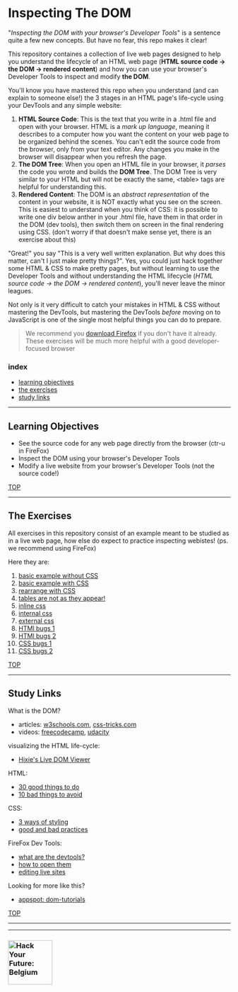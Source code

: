 # Inspecting The DOM

"_Inspecting the DOM with your browser's Developer Tools_" is a sentence quite a few new concepts.  But have no fear, this repo makes it clear!

This repository containes a collection of live web pages designed to help you understand the lifecycle of an HTML web page (__HTML source code -> the DOM -> rendered content__) and how you can use your browser's Developer Tools to inspect and modify __the DOM__.

You'll know you have mastered this repo when you understand (and can explain to someone else!) the 3 stages in an HTML page's life-cycle using your DevTools and any simple website:
1. __HTML Source Code__: This is the text that you write in a .html file and open with your browser.  HTML is a _mark up language_, meaning it describes to a computer how you want the content on your web page to be organized behind the scenes. You can't edit the source code from the browser, only from your text editor. Any changes you make in the browser will disappear when you refresh the page.
2. __The DOM Tree__: When you open an HTML file in your browser, it _parses_ the code you wrote and builds the __DOM Tree__.  The DOM Tree is very similar to your HTML but will not be exactly the same, \<table> tags are helpful for understanding this. 
3. __Rendered Content__: The DOM is an _abstract representation_ of the content in your website, it is NOT exactly what you see on the screen. This is easiest to understand when you think of CSS: it is possible to write one div below anther in your .html file, have them in that order in the DOM (dev tools), then switch them on screen in the final rendering using CSS. (don't worry if that doesn't make sense yet, there is an exercise about this)
 
"Great!" you say  "This is a very well written explanation. But why does this matter, can't I just make pretty things?".  Yes, you could just hack together some HTML & CSS to make pretty pages, but without learning to use the Developer Tools and without understanding the HTML lifecycle (_HTML source code -> the DOM -> rendered content_), you'll never leave the minor leagues.   

Not only is it very difficult to catch your mistakes in HTML & CSS without mastering the DevTools, but mastering the DevTools _before_ moving on to JavaScript is one of the single most helpful things you can do to prepare.

> We recommend you [download Firefox](https://www.mozilla.org/en-US/firefox/new/) if you don't have it already. These exercises will be much more helpful with a good developer-focused browser

### index
* [learning objectives](#learning-objectives)
* [the exercises](#the-exercises)
* [study links](#study-links)

---

## Learning Objectives

* See the source code for any web page directly from the browser (ctr-u in FireFox)
* Inspect the DOM using your browser's Developer Tools
* Modify a live website from your browser's Developer Tools (not the source code!)


[TOP](#inspecting-the-dom)

---

## The Exercises

All exercises in this repository consist of an example meant to be studied as in a live web page, how else do expect to practice inspecting webistes! (ps. we recommend using FireFox)  

Here they are:
1. [basic example without CSS](https://hackyourfuturebelgium.github.io/inspecting-the-dom/examples-to-study/without-css.html)
1. [basic example with CSS](https://hackyourfuturebelgium.github.io/inspecting-the-dom/examples-to-study/with-css.html)
1. [rearrange with CSS](https://hackyourfuturebelgium.github.io/inspecting-the-dom/examples-to-study/rearrange-with-css.html)
1. [tables are not as they appear!](https://hackyourfuturebelgium.github.io/inspecting-the-dom/examples-to-study/tables.html)
1. [inline css](https://hackyourfuturebelgium.github.io/inspecting-the-dom/examples-to-study/inline-css.html)
1. [internal css](https://hackyourfuturebelgium.github.io/inspecting-the-dom/examples-to-study/internal-css.html)
1. [external css](https://hackyourfuturebelgium.github.io/inspecting-the-dom/examples-to-study/external-css.html)
1. [HTMl bugs 1]()
1. [HTMl bugs 2]()
1. [CSS bugs 1]()
1. [CSS bugs 2]()

[TOP](#inspecting-the-dom)

---

## Study Links


What is the DOM?
* articles: [w3schools.com](https://www.w3schools.com/js/js_htmldom.asp), [css-tricks.com](https://css-tricks.com/dom/)
* videos: [freecodecamp](https://www.youtube.com/watch?v=80Mr2Z6Qikc), [udacity](https://www.youtube.com/watch?v=tSv2KIF7uE4)

visualizing the HTML life-cycle:
* [Hixie's Live DOM Viewer](https://software.hixie.ch/utilities/js/live-dom-viewer/)

HTML:
* [30 good things to do](https://code.tutsplus.com/tutorials/30-html-best-practices-for-beginners--net-4957)
* [10 bad things to avoid](https://www.tipsandtricks-hq.com/10-common-html-mistakes-to-avoid-1980)

CSS:
* [3 ways of styling](https://www.w3schools.com/CSS/css_howto.asp)
* [good and bad practices](https://speckyboy.com/good-bad-css-practices/)

FireFox Dev Tools:
* [what are the devtools?](https://developer.mozilla.org/en-US/docs/Learn/Common_questions/What_are_browser_developer_tools)
* [how to open them](https://developer.mozilla.org/en-US/docs/Tools/Page_Inspector/How_to/Open_the_Inspector)
* [editing live sites](https://developer.mozilla.org/en-US/docs/Tools/Page_Inspector/How_to/Examine_and_edit_HTML)

Looking for more like this?
* [appspot: dom-tutorials](https://dom-tutorials.appspot.com/static/index.html)

[TOP](#inspecting-the-dom)

___
___
### <a href="https://hackyourfuture.be" target="_blank"><img src="https://pbs.twimg.com/profile_images/984474625009741824/Bs_qKx6-_400x400.jpg" width="100" height="100" alt="Hack Your Future: Belgium"></img></a>
